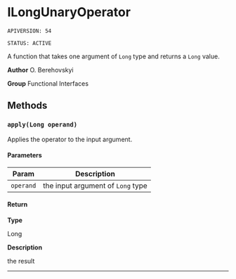 # ILongUnaryOperator

`APIVERSION: 54`

`STATUS: ACTIVE`

A function that takes one argument of `Long` type and returns a `Long` value.


**Author** O. Berehovskyi


**Group** Functional Interfaces

## Methods
### `apply(Long operand)`

Applies the operator to the input argument.

#### Parameters
|Param|Description|
|---|---|
|`operand`|the input argument of `Long` type|

#### Return

**Type**

Long

**Description**

the result

---
